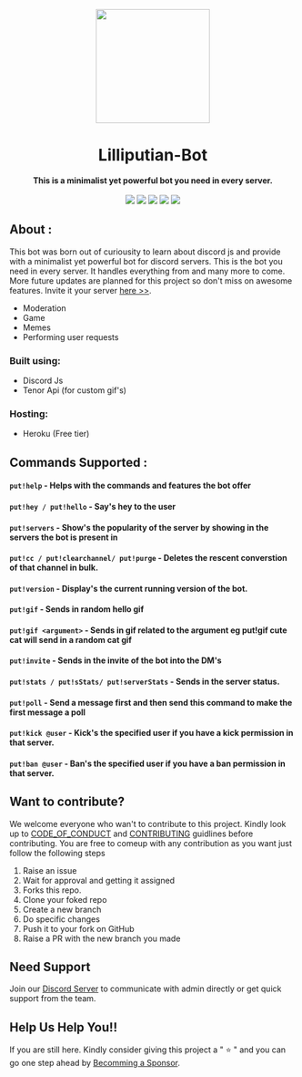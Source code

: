 <p align="center">
<img src="https://imgur.com/uBv5Pq9.jpg" width=200px height=200px>
<h1 align="center"> Lilliputian-Bot </h1>
<p>
<p align="center">
  <b>This is a minimalist yet powerful bot you need in every server.</b> <br><br>
  <img src="https://img.shields.io/github/license/kaiwalyakoparkar/Lilliputian-Bot?style=for-the-badge">
  <img src="https://img.shields.io/github/forks/kaiwalyakoparkar/Lilliputian-Bot?style=for-the-badge">
  <img src="https://img.shields.io/github/issues/kaiwalyakoparkar/Lilliputian-Bot?style=for-the-badge">
  <img src="https://img.shields.io/github/stars/kaiwalyakoparkar/Lilliputian-Bot?style=for-the-badge ">
  <a href="https://discord.com/api/oauth2/authorize?client_id=861212506251984906&permissions=8&scope=bot"><img src="https://img.shields.io/badge/Invite-Discord%20Server-%23ff6b6b?style=for-the-badge"></a><br>
</p>

## About :

This bot was born out of curiousity to learn about discord js and provide with a minimalist yet powerful bot for discord servers. This is the bot you need in every server. It handles everything from
and many more to come. More future updates are planned for this project so don't miss on awesome features. Invite it your server [here >>](https://discord.com/api/oauth2/authorize?client_id=861212506251984906&permissions=8&scope=bot).

- Moderation
- Game
- Memes
- Performing user requests

### **Built using:**

- Discord Js
- Tenor Api (for custom gif's)

### **Hosting:**

- Heroku (Free tier)

## Commands Supported :

#### `put!help` - Helps with the commands and features the bot offer

#### `put!hey / put!hello` - Say's hey to the user

#### `put!servers` - Show's the popularity of the server by showing in the servers the bot is present in

#### `put!cc / put!clearchannel/ put!purge` - Deletes the rescent converstion of that channel in bulk.

#### `put!version` - Display's the current running version of the bot.

#### `put!gif` - Sends in random hello gif

#### `put!gif <argument>` - Sends in gif related to the argument eg put!gif cute cat will send in a random cat gif

#### `put!invite` - Sends in the invite of the bot into the DM's

#### `put!stats / put!sStats/ put!serverStats` - Sends in the server status.

#### `put!poll` - Send a message first and then send this command to make the first message a poll

#### `put!kick @user` - Kick's the specified user if you have a kick permission in that server.

#### `put!ban @user` - Ban's the specified user if you have a ban permission in that server.

## Want to contribute?

We welcome everyone who wan't to contribute to this project. Kindly look up to [CODE_OF_CONDUCT](CODE_OF_CONDUCT) and [CONTRIBUTING](CONTRIBUTING) guidlines before contributing. You are free to comeup with any contribution as you want just follow the following steps

1. Raise an issue
2. Wait for approval and getting it assigned
3. Forks this repo.
4. Clone your foked repo
5. Create a new branch
6. Do specific changes
7. Push it to your fork on GitHub
8. Raise a PR with the new branch you made

## Need Support

Join our [Discord Server](https://discord.com/invite/jvdcY2NkXa) to communicate with admin directly or get quick support from the team.

## Help Us Help You!!

If you are still here. Kindly consider giving this project a " ⭐ " and you can go one step ahead by [Becomming a Sponsor](https://buymecoffee.com/kaiwalya).
